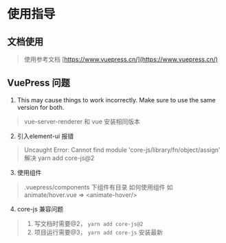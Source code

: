 # 使用指导

## 文档使用
>使用参考文档 [https://www.vuepress.cn/](https://www.vuepress.cn/)

## VuePress 问题

1. This may cause things to work incorrectly. Make sure to use the same version for both.
> vue-server-renderer 和 vue 安装相同版本
>

2. 引入element-ui 报错
>Uncaught Error: Cannot find module 'core-js/library/fn/object/assign'
> 解决 yarn add core-js@2
>

3. 使用组件
> .vuepress/components 下组件有目录 如何使用组件 
> 如 animate/hover.vue  => \<animate-hover/>
>

4. core-js 兼容问题
> 1. 写文档时需要@2， `yarn add core-js@2`
> 2. 项目运行需要@3， `yarn add core-js`  安装最新